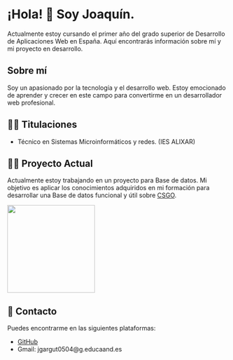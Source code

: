 <body>
  <div class="container">
    <h1>¡Hola! 👋 Soy Joaquín.</h1>
    <p>Actualmente estoy cursando el primer año del grado superior de Desarrollo de Aplicaciones Web en España. Aquí encontrarás información sobre mí y mi proyecto en desarrollo.</p>
    <h2>Sobre mí</h2>
    <p>Soy un apasionado por la tecnología y el desarrollo web. Estoy emocionado de aprender y crecer en este campo para convertirme en un desarrollador web profesional.</p>
    <h2> 👨‍🏫 Titulaciones </h2>
    <ul>
      <li>Técnico en Sistemas Microinformáticos y redes. (IES ALIXAR)</li>
    </ul>
    <h2> 👨‍💻 Proyecto Actual</h2>
    <p>Actualmente estoy trabajando en un proyecto para Base de datos. Mi objetivo es aplicar los conocimientos adquiridos en mi formación para desarrollar una Base de datos funcional y útil sobre <a href="https://github.com/magugolenc/Proyecto-Base-de-datos">CSGO</a>.</p>
    <a href="https://store.steampowered.com/app/730/CounterStrike_2/"><img src="https://repository-images.githubusercontent.com/20169581/3fbcf480-71c7-11ea-8d8d-5be3b385641d" height=200px></a> 
    <h2> 🔎 Contacto</h2>
    <p>Puedes encontrarme en las siguientes plataformas:</p>
    <ul>
      <li><a href="https://github.com/magugolenc">GitHub</a></li>
      <li>Gmail: jgargut0504@g.educaand.es</li>
    </ul>
  </div>
</body>
</html>
